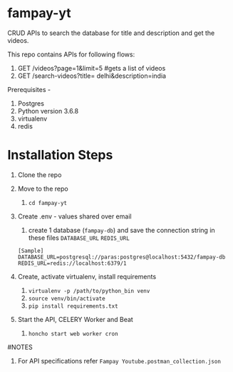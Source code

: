 # fampay-yt
CRUD APIs to search the database for title and description and get the videos.

This repo contains APIs for following flows:
1. GET /videos?page=1&limit=5 #gets a list of videos
2. GET  /search-videos?title= delhi&description=india 

Prerequisites - 
1. Postgres
2. Python version 3.6.8
3. virtualenv
4. redis


# Installation Steps
1. Clone the repo
2. Move to the repo
   1. `cd fampay-yt`
3. Create .env  - values shared over email
   1. create 1 database (`fampay-db`) and save the connection string in these files
   `DATABASE_URL`
   `REDIS_URL`
   ```
   [Sample]
   DATABASE_URL=postgresql://paras:postgres@localhost:5432/fampay-db
   REDIS_URL=redis://localhost:6379/1
   ```
4. Create, activate virtualenv, install requirements
   1. `virtualenv -p /path/to/python_bin venv`
   2. `source venv/bin/activate`
   3. `pip install requirements.txt`

5. Start the API, CELERY Worker and Beat
   1. `honcho start web worker cron`


#NOTES
1. For API specifications refer `Fampay Youtube.postman_collection.json`

